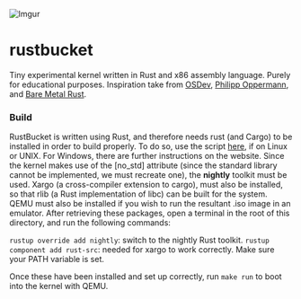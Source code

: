 ![Imgur](https://i.imgur.com/AkI4v33.png)

# rustbucket
Tiny experimental kernel written in Rust and x86 assembly language. Purely for educational purposes. Inspiration take from [OSDev](http://wiki.osdev.org/Main_Page), [Philipp Oppermann](https://os.phil-opp.com/set-up-rust/), and [Bare Metal Rust](http://www.randomhacks.net/bare-metal-rust/).

### Build
RustBucket is written using Rust, and therefore needs rust (and Cargo) to be installed in order to build properly. To do so, use the script [here](http://rustup.rs/), if on Linux or UNIX. For Windows, there are further instructions on the website. Since the kernel makes use of the [no_std] attribute (since the standard library cannot be implemented, we must recreate one), the __nightly__ toolkit must be used. Xargo (a cross-compiler extension to cargo), must also be installed, so that rlib (a Rust implementation of libc) can be built for the system. QEMU must also be installed if you wish to run the resultant .iso image in an emulator. After retrieving these packages, open a terminal in the root of this directory, and run the following commands:

``rustup override add nightly``: switch to the nightly Rust toolkit.
``rustup component add rust-src``: needed for xargo to work correctly.
Make sure your PATH variable is set.

Once these have been installed and set up correctly, run ``make run`` to boot into the kernel with QEMU.
